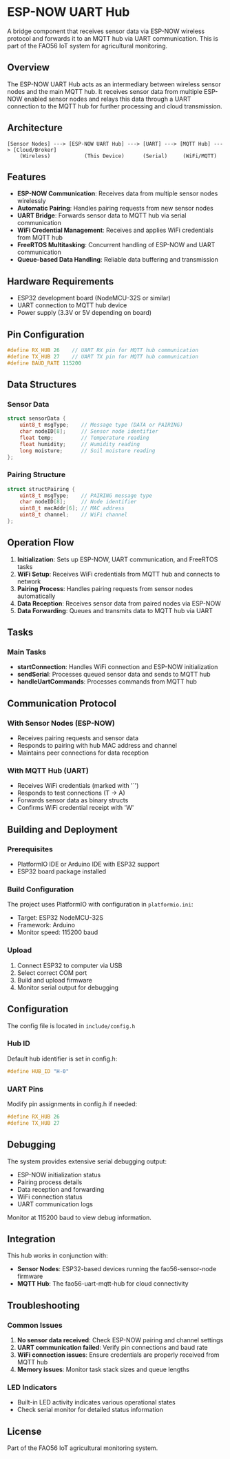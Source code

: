 # ESP-NOW UART Hub

A bridge component that receives sensor data via ESP-NOW wireless protocol and forwards it to an MQTT hub via UART communication. This is part of the FAO56 IoT system for agricultural monitoring.

## Overview

The ESP-NOW UART Hub acts as an intermediary between wireless sensor nodes and the main MQTT hub. It receives sensor data from multiple ESP-NOW enabled sensor nodes and relays this data through a UART connection to the MQTT hub for further processing and cloud transmission.

## Architecture

```
[Sensor Nodes] ---> [ESP-NOW UART Hub] ---> [UART] ---> [MQTT Hub] ---> [Cloud/Broker]
    (Wireless)           (This Device)      (Serial)     (WiFi/MQTT)
```

## Features

- **ESP-NOW Communication**: Receives data from multiple sensor nodes wirelessly
- **Automatic Pairing**: Handles pairing requests from new sensor nodes
- **UART Bridge**: Forwards sensor data to MQTT hub via serial communication
- **WiFi Credential Management**: Receives and applies WiFi credentials from MQTT hub
- **FreeRTOS Multitasking**: Concurrent handling of ESP-NOW and UART communication
- **Queue-based Data Handling**: Reliable data buffering and transmission

## Hardware Requirements

- ESP32 development board (NodeMCU-32S or similar)
- UART connection to MQTT hub device
- Power supply (3.3V or 5V depending on board)

## Pin Configuration

```cpp
#define RX_HUB 26    // UART RX pin for MQTT hub communication
#define TX_HUB 27    // UART TX pin for MQTT hub communication
#define BAUD_RATE 115200
```

## Data Structures

### Sensor Data
```cpp
struct sensorData {
    uint8_t msgType;    // Message type (DATA or PAIRING)
    char nodeID[8];     // Sensor node identifier
    float temp;         // Temperature reading
    float humidity;     // Humidity reading
    long moisture;      // Soil moisture reading
};
```

### Pairing Structure
```cpp
struct structPairing {
    uint8_t msgType;    // PAIRING message type
    char nodeID[8];     // Node identifier
    uint8_t macAddr[6]; // MAC address
    uint8_t channel;    // WiFi channel
};
```

## Operation Flow

1. **Initialization**: Sets up ESP-NOW, UART communication, and FreeRTOS tasks
2. **WiFi Setup**: Receives WiFi credentials from MQTT hub and connects to network
3. **Pairing Process**: Handles pairing requests from sensor nodes automatically
4. **Data Reception**: Receives sensor data from paired nodes via ESP-NOW
5. **Data Forwarding**: Queues and transmits data to MQTT hub via UART

## Tasks

### Main Tasks
- **startConnection**: Handles WiFi connection and ESP-NOW initialization
- **sendSerial**: Processes queued sensor data and sends to MQTT hub
- **handleUartCommands**: Processes commands from MQTT hub

## Communication Protocol

### With Sensor Nodes (ESP-NOW)
- Receives pairing requests and sensor data
- Responds to pairing with hub MAC address and channel
- Maintains peer connections for data reception

### With MQTT Hub (UART)
- Receives WiFi credentials (marked with '`')
- Responds to test connections (T -> A)
- Forwards sensor data as binary structs
- Confirms WiFi credential receipt with 'W'

## Building and Deployment

### Prerequisites
- PlatformIO IDE or Arduino IDE with ESP32 support
- ESP32 board package installed

### Build Configuration
The project uses PlatformIO with configuration in `platformio.ini`:
- Target: ESP32 NodeMCU-32S
- Framework: Arduino
- Monitor speed: 115200 baud

### Upload
1. Connect ESP32 to computer via USB
2. Select correct COM port
3. Build and upload firmware
4. Monitor serial output for debugging

## Configuration
The config file is located in `include/config.h`

### Hub ID
Default hub identifier is set in config.h:
```cpp
#define HUB_ID "H-0"
```

### UART Pins
Modify pin assignments in config.h if needed:
```cpp
#define RX_HUB 26
#define TX_HUB 27
```

## Debugging

The system provides extensive serial debugging output:
- ESP-NOW initialization status
- Pairing process details
- Data reception and forwarding
- WiFi connection status
- UART communication logs

Monitor at 115200 baud to view debug information.

## Integration

This hub works in conjunction with:
- **Sensor Nodes**: ESP32-based devices running the fao56-sensor-node firmware
- **MQTT Hub**: The fao56-uart-mqtt-hub for cloud connectivity

## Troubleshooting

### Common Issues
1. **No sensor data received**: Check ESP-NOW pairing and channel settings
2. **UART communication failed**: Verify pin connections and baud rate
3. **WiFi connection issues**: Ensure credentials are properly received from MQTT hub
4. **Memory issues**: Monitor task stack sizes and queue lengths

### LED Indicators
- Built-in LED activity indicates various operational states
- Check serial monitor for detailed status information

## License

Part of the FAO56 IoT agricultural monitoring system.